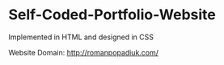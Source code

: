 # Self-Coded-Portfolio-Website
Implemented in HTML and designed in CSS

Website Domain: http://romanpopadiuk.com/
